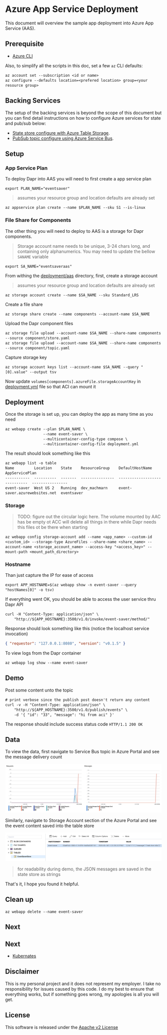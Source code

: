 # Azure App Service  Deployment 

This document will overview the sample app deployment into Azure App Service (AAS).

## Prerequisite

* [Azure CLI](https://docs.microsoft.com/en-us/cli/azure/install-azure-cli?view=azure-cli-latest)

Also, to simplify all the scripts in this doc, set a few `az` CLI defaults:

```shell
az account set --subscription <id or name>
az configure --defaults location=<prefered location> group=<your resource group>
```

## Backing Services 

The setup of the backing services is beyond the scope of this document but you can find detail instructions on how to configure Azure services for state and pub/sub below:

* [State store configure with Azure Table Storage](https://docs.microsoft.com/en-us/azure/storage/common/storage-account-create?tabs=azure-portal). 
* [PubSub topic configure using Azure Service Bus](https://docs.microsoft.com/en-us/azure/service-bus-messaging/service-bus-quickstart-topics-subscriptions-portal).


## Setup

### App Service Plan

To deploy Dapr into AAS you will need to first create a app service plan 

```shell
export PLAN_NAME="eventsaver"
```

> assumes your resource group and location defaults are already set 

```shell
az appservice plan create --name $PLAN_NAME --sku S1 --is-linux
```

### File Share for Components 


The other thing you will need to deploy to AAS is a storage for Dapr components. 

> Storage account name needs to be unique, 3-24 chars long, and containing only alphanumerics. You may need to update the bellow `SANAME` variable 

```shell
export SA_NAME="eventsaveraas"
```

From withing the [deployment/aas](deployment/aas) directory, first, create a storage account

> assumes your resource group and location defaults are already set 

```shell
az storage account create --name $SA_NAME --sku Standard_LRS
```

Create a file share

```shell
az storage share create --name components --account-name $SA_NAME
```

Upload the Dapr component files

```shell
az storage file upload --account-name $SA_NAME --share-name components --source component/store.yaml
az storage file upload --account-name $SA_NAME --share-name components --source component/topic.yaml
```

Capture storage key

```shell
az storage account keys list --account-name $SA_NAME --query "[0].value" --output tsv
```

Now update `volumes[components].azureFile.storageAccountKey` in [deployment.yml](./deployment.yml) file so that ACI can mount it


## Deployment

Once the storage is set up, you can deploy the app as many time as you need

```shell
az webapp create --plan $PLAN_NAME \
                 --name event-saver \
                 --multicontainer-config-type compose \
                 --multicontainer-config-file deployment.yml
```

The result should look something like this 

```shell
az webapp list -o table
Name         Location    State    ResourceGroup    DefaultHostName                AppServicePlan
-----------  ----------  -------  ---------------  -----------------------------  ----------------
event-saver  West US 2   Running  dev_machmarn     event-saver.azurewebsites.net  eventsaver
```

### Storage 

> TODO: figure out the circular logic here. The volume mounted by AAC has be empty ot ACC will delete all things in there while Dapr needs this files ot be there when starting 

```shell
az webapp config storage-account add --name <app_name> --custom-id <custom_id> --storage-type AzureFiles --share-name <share_name> --account-name <storage_account_name> --access-key "<access_key>" --mount-path <mount_path_directory>
```

### Hostname 

Than just capture the IP for ease of access 

```shell
export APP_HOSTNAME=$(az webapp show -n event-saver --query "hostNames[0]" -o tsv)
```

If everything went OK, you should be able to access the user service thru Dapr API 

```shell
curl -H "Content-Type: application/json" \
    "http://${APP_HOSTNAME}:3500/v1.0/invoke/event-saver/method/"
```

Response should look something like this (notice the localhost service invocation)

```json
{ "requestor": "127.0.0.1:8080", "version": "v0.1.5" }
```

To view logs from the Dapr container 

```shell
az webapp log show --name event-saver
```

## Demo 

Post some content unto the topic 

```shell
# print verbose since the publish post doesn't return any content
curl -v -H "Content-Type: application/json" \
    "http://${APP_HOSTNAME}:3500/v1.0/publish/events" \
    -d '{ "id": "33", "message": "hi from aci" }'
```

The response should include success status code `HTTP/1.1 200 OK`


## Data

To view the data, first navigate to Service Bus topic in Azure Portal and see the message delivery count

![](../../image/topic.png)

Similarly, navigate to Storage Account section of the Azure Portal and see the event content saved into the table store 

![](../../image/state.png)

> for readability during demo, the JSON messages are saved in the state store as strings

That's it, I hope you found it helpful. 

## Clean up 

```shell
az webapp delete --name event-saver
```

## Next

## Next

* [Kubernates](../../deployment/k8s)

## Disclaimer

This is my personal project and it does not represent my employer. I take no responsibility for issues caused by this code. I do my best to ensure that everything works, but if something goes wrong, my apologies is all you will get.

## License
This software is released under the [Apache v2 License](../../LICENSE) 

